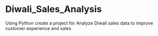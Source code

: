 # Diwali_Sales_Analysis
 Using Python create a project for  Analyze Diwali sales data to improve customer experience and sales
